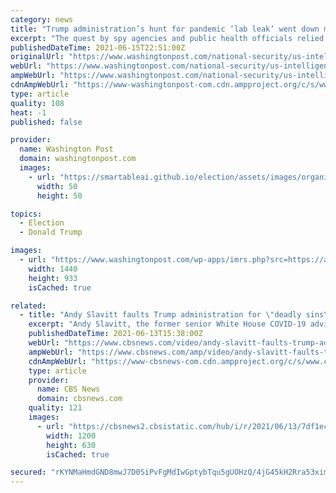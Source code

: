 ```yaml
---
category: news
title: "Trump administration’s hunt for pandemic ‘lab leak’ went down many paths and came up with no smoking gun"
excerpt: "The quest by spy agencies and public health officials relied on public reports and intelligence from foreign governments. Now, President Biden has reinvigorated the search, ordering a fresh intelligence review."
publishedDateTime: 2021-06-15T22:51:00Z
originalUrl: "https://www.washingtonpost.com/national-security/us-intelligence-wuhan-lab-coronavirus-origin/2021/06/15/2fc2425e-ca24-11eb-afd0-9726f7ec0ba6_story.html"
webUrl: "https://www.washingtonpost.com/national-security/us-intelligence-wuhan-lab-coronavirus-origin/2021/06/15/2fc2425e-ca24-11eb-afd0-9726f7ec0ba6_story.html"
ampWebUrl: "https://www.washingtonpost.com/national-security/us-intelligence-wuhan-lab-coronavirus-origin/2021/06/15/2fc2425e-ca24-11eb-afd0-9726f7ec0ba6_story.html?outputType=amp"
cdnAmpWebUrl: "https://www-washingtonpost-com.cdn.ampproject.org/c/s/www.washingtonpost.com/national-security/us-intelligence-wuhan-lab-coronavirus-origin/2021/06/15/2fc2425e-ca24-11eb-afd0-9726f7ec0ba6_story.html?outputType=amp"
type: article
quality: 108
heat: -1
published: false

provider:
  name: Washington Post
  domain: washingtonpost.com
  images:
    - url: "https://smartableai.github.io/election/assets/images/organizations/washingtonpost.com-50x50.jpg"
      width: 50
      height: 50

topics:
  - Election
  - Donald Trump

images:
  - url: "https://www.washingtonpost.com/wp-apps/imrs.php?src=https://arc-anglerfish-washpost-prod-washpost.s3.amazonaws.com/public/HOQ5M6WLAAI6XL6QS4TPP3ALUY.jpg&w=1440"
    width: 1440
    height: 933
    isCached: true

related:
  - title: "Andy Slavitt faults Trump administration for \"deadly sins\" at start of pandemic"
    excerpt: "Andy Slavitt, the former senior White House COVID-19 adviser, says the Trump administration made costly mistakes at the beginning of the pandemic."
    publishedDateTime: 2021-06-13T15:38:00Z
    webUrl: "https://www.cbsnews.com/video/andy-slavitt-faults-trump-administration-for-deadly-sins-at-start-of-pandemic/"
    ampWebUrl: "https://www.cbsnews.com/amp/video/andy-slavitt-faults-trump-administration-for-deadly-sins-at-start-of-pandemic/"
    cdnAmpWebUrl: "https://www-cbsnews-com.cdn.ampproject.org/c/s/www.cbsnews.com/amp/video/andy-slavitt-faults-trump-administration-for-deadly-sins-at-start-of-pandemic/"
    type: article
    provider:
      name: CBS News
      domain: cbsnews.com
    quality: 121
    images:
      - url: "https://cbsnews2.cbsistatic.com/hub/i/r/2021/06/13/7df1ec35-5dac-488b-82ae-118957459f84/thumbnail/1200x630/a185a3fde40274b688ec16ca77c67a8e/0613-ftn-slavitt-733712-640x360.jpg"
        width: 1200
        height: 630
        isCached: true

secured: "rKYNMaHmdGND8mwJ7D0SiPvFgMdIwGptybTqu5gUOHzQ/4jG45kH2Rra53ximDgoR+cim/8TTnP04ZQeSld7/y2Q5jVNNZco9CHmWK27bgmkzQ+kcHCeCRINXPpL5s99MAr3AhQm31GNQSB5yk43CN29GnlqWsqbXDLLYxlfmGdLWNRxJJp0TxyWAGV89nRTym8pksVTifjJ8h7J/Uy9nd6HqTQxppwDbKLPORwW3sZdkpuxacrbgU5HwBUPEWQN12BjH47Z3R6VOWXDdLpmq+ppyFXYY+010BplZbHWFc/Eoa4mJv0XCn5nLe2JYltm5COqH4jIOQuJH9cb0Fpk7ZGuv5Rj1dbO57i4wVpFPZ4=;qGgGFfB39a+cP0caZ5mZlg=="
---
```


